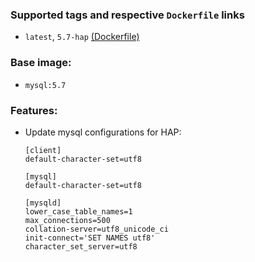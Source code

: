 ### Supported tags and respective **``Dockerfile``** links
- `latest`, `5.7-hap` [(Dockerfile)](https://github.com/eliu/docker-mysql/blob/master/5.7-hap/Dockerfile)

### Base image: 
- `mysql:5.7`

### Features:
- Update mysql configurations for HAP:

  ```properties
  [client]
  default-character-set=utf8
  
  [mysql]
  default-character-set=utf8
  
  [mysqld]
  lower_case_table_names=1
  max_connections=500
  collation-server=utf8_unicode_ci
  init-connect='SET NAMES utf8'
  character_set_server=utf8
  ```

  
